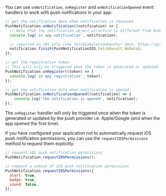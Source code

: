 You can use `onNotification`, `onRegister` and `onNotificationOpened` event handlers to work with push notifications in your app:

```javascript
// get the notification data when notification is received
PushNotification.onNotification((notification) => {
  // Note that the notification object structure is different from Android and IOS
  console.log('in app notification', notification);

  // required on iOS only (see fetchCompletionHandler docs: https://github.com/react-native-community/push-notification-ios#finish)
  notification.finish(PushNotificationIOS.FetchResult.NoData);
});

// get the registration token
// This will only be triggered when the token is generated or updated.
PushNotification.onRegister((token) => {
  console.log('in app registration', token);
});

// get the notification data when notification is opened
PushNotification.onNotificationOpened((notification) => {
    console.log('the notification is opened', notification);
});
```

<amplify-callout>

The `onRegister` handler will only be triggered once when the token is generated or updated by the push provider i.e. Apple/Google (and when the app opened the first time). 

</amplify-callout>

If you have configured your application not to automatically request iOS push notification permissions, you can use the `requestIOSPermissions` method to request them explicitly:

```javascript
// request iOS push notification permissions
PushNotification.requestIOSPermissions();

// request a subset of iOS push notification permissions
PushNotification.requestIOSPermissions({
  alert: true,
  badge: true,
  sound: false,
});
```